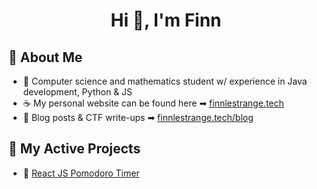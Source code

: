 <h1 align="center">Hi 👋, I'm Finn</h1>

## 📌 About Me 
- 🍩 Computer science and mathematics student w/ experience in Java development, Python & JS
- ☕ My personal website can be found here ➡ [finnlestrange.tech](https://finnlestrange.tech)
- 📠 Blog posts & CTF write-ups ➡ [finnlestrange.tech/blog](https://finnlestrange.tech/blog)

## 🧠 My Active Projects

- 🍅 [React JS Pomodoro Timer](https://pomodoro.finnlestrange.tech/)
